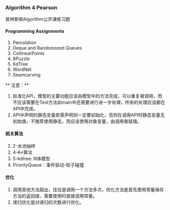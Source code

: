 ### Algorithm 4 Pearson
普林斯顿Algorithm公开课练习题

#### Programming Assignments
1. Percolation
2. Deque and Randomozed Queues
3. CollinearPoints
4. 8Puzzle
5. KdTree
6. WordNet
7. Seamcarving

** 注意：**
1. 标准化API，模型的主要功能应该由模型中的方法完成，可以重复被调用，而不应该需要在Test方法如main中还需要进行进一步处理，所有的处理应该都在API中完成。
2. API中声明的静态变量若需声明则一定要初始化，否则在调用API时静态变量无初始值，不推荐使用静态，而应该使用对象变量，由调用者赋值。

#### 相关算法
1. 2-水池抽样
2. 4-A*算法
3. 5-kdtree: N体模型
4. PriorityQueue：事件驱动-粒子碰撞

#### 优化
1. 调用其他方法超出，往往是调用一个方法多次，优化方法是首先使用常量保存方法的返回值，需要使用时直接调用常量。
2. 递归优化是对递归的次数进行优化。

